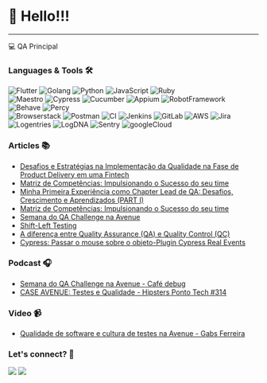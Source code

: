 <h1> 🌈 Hello!!!</h1> <hr>

 💻 QA Principal


### Languages & Tools 🛠  

![Flutter](https://img.shields.io/badge/-Flutter-05122A?style=flat&color=green)&nbsp;![Golang](https://img.shields.io/badge/-Golang-05122A?style=flat&color=green)&nbsp;![Python](https://img.shields.io/badge/-Python-05122A?style=flat&color=green)&nbsp;![JavaScript](https://img.shields.io/badge/-JavaScript-05122A?style=flat&color=green)&nbsp;![Ruby](https://img.shields.io/badge/-Ruby-05122A?style=flat&color=green)&nbsp;  
![Maestro](https://img.shields.io/badge/-Maestro-05122A?style=flat&color=orange)&nbsp;![Cypress](https://img.shields.io/badge/-Cypress-05122A?style=flat&color=orange)&nbsp;![Cucumber](https://img.shields.io/badge/-Cucumber-05122A?style=flat&color=orange)&nbsp;![Appium](https://img.shields.io/badge/-Appium-05122A?style=flat&color=orange)&nbsp;![RobotFramework](https://img.shields.io/badge/-RobotFramework-05122A?style=flat&color=orange)&nbsp;![Behave](https://img.shields.io/badge/-Behave-05122A?style=flat&color=orange)&nbsp;![Percy](https://img.shields.io/badge/-Percy-05122A?style=flat&color=orange)&nbsp;  
![Browserstack](https://img.shields.io/badge/-Browserstack-05122A?style=flat&color=gray)&nbsp;![Postman](https://img.shields.io/badge/-Postman-05122A?style=flat&color=gray)&nbsp;![CI](https://img.shields.io/badge/-CI-05122A?style=flat&color=gray)&nbsp;![Jenkins](https://img.shields.io/badge/-Jenkins-05122A?style=flat&color=gray)&nbsp;![GitLab](https://img.shields.io/badge/-GitLab-05122A?style=flat&color=gray)&nbsp;![AWS](https://img.shields.io/badge/-AWS-05122A?style=flat&color=gray)&nbsp;![Jira](https://img.shields.io/badge/-Jira-05122A?style=flat&color=gray)&nbsp;![Logentries](https://img.shields.io/badge/-Logentries-05122A?style=flat&color=gray)&nbsp;![LogDNA](https://img.shields.io/badge/-LogDNA-05122A?style=flat&color=gray)&nbsp;![Sentry](https://img.shields.io/badge/-Sentry-05122A?style=flat&color=gray)&nbsp;![googleCloud](https://img.shields.io/badge/-googleCloud-05122A?style=flat&color=gray)&nbsp;  


### Articles 📚
- [Desafios e Estratégias na Implementação da Qualidade na Fase de Product Delivery em uma Fintech](https://www.linkedin.com/pulse/desafios-e-estrat%2525C3%2525A9gias-na-implementa%2525C3%2525A7%2525C3%2525A3o-da-qualidade-de-thamyres-m04cf%3FtrackingId=DvjMaNdnTgyMB5%252BZ%252Ba9vPA%253D%253D/?trackingId=DvjMaNdnTgyMB5%2BZ%2Ba9vPA%3D%3D)
- [Matriz de Competências: Impulsionando o Sucesso do seu time](https://medium.com/@thamyresmoraesQA/mapa-de-compet%C3%AAncias-impulsionando-o-sucesso-do-seu-time-a7f28548362c)
- [Minha Primeira Experiência como Chapter Lead de QA: Desafios, Crescimento e Aprendizados (PART I)](https://medium.com/@thamyresmoraesQA/minha-primeira-experiência-como-chapter-lead-de-qa-desafios-crescimento-e-aprendizados-part-i-864105b93cd2)
-  [Matriz de Competências: Impulsionando o Sucesso do seu time](https://medium.com/@thamyresmoraesQA/mapa-de-compet%C3%AAncias-impulsionando-o-sucesso-do-seu-time-a7f28548362c)
- [Semana do QA Challenge na Avenue](https://medium.com/avenue-tech/semana-do-qa-challenge-na-avenue-ce6854e537b7)
- [Shift-Left Testing](https://medium.com/@thamyresmoraesQA/shift-left-testing-46a55619cdd3)
- [A diferença entre Quality Assurance (QA) e Quality Control (QC)](https://medium.com/qavengers/a-diferen%C3%A7a-entre-quality-assurance-qa-e-o-quality-control-qc-c49cd0c782ba)
- [Cypress: Passar o mouse sobre o objeto-Plugin Cypress Real Events](https://medium.com/@thamyresmoraesQA/cypress-passar-o-mouse-sobre-o-objeto-76c8d767fd9)

### Podcast 🎧

- [Semana do QA Challenge na Avenue - Café debug](https://open.spotify.com/episode/7KUv7H0dcJhsfkTsawkbuK?si=33eb137ff6ea409f)
- [CASE AVENUE: Testes e Qualidade - Hipsters Ponto Tech #314](https://open.spotify.com/episode/5eNHGYk5tnPfbHa4aUimMd?si=2caff91dd6e14cf1)

### Video 📹

- [Qualidade de software e cultura de testes na Avenue - Gabs Ferreira](https://www.youtube.com/watch?v=52NWcSpqJAQ)

### Let's connect? 🤝

<p align="left">

<a href="https://www.linkedin.com/in/thamyres-moraes/"><img src="https://img.shields.io/badge/-LinkedIn-0077B5?style=flat&logo=Linkedin&logoColor=white"/></a>
<a href="https://medium.com/@thamyresmoraesQA"><img src="https://img.shields.io/badge/-Medium-%2312100E?style=flat&logo=medium&logoColor=white"/></a>

</p>
